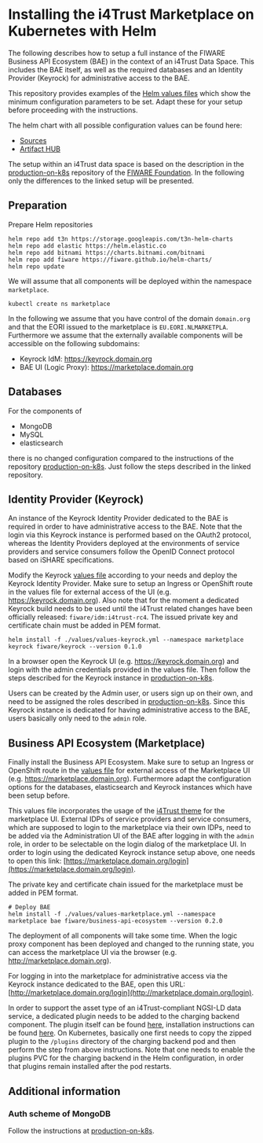 # Installing the i4Trust Marketplace on Kubernetes with Helm

The following describes how to setup a full instance of the FIWARE Business API Ecosystem (BAE) in the 
context of an i4Trust Data Space. This includes the 
BAE itself, as well as the required databases and an Identity Provider (Keyrock) for administrative 
access to the BAE.

This repository provides examples of the [Helm values files](./values) which show the minimum configuration 
parameters to be set. Adapt these for your setup before proceeding with the instructions.

The helm chart with all possible configuration values can be found here:
* [Sources](https://github.com/FIWARE/helm-charts/tree/main/charts/business-api-ecosystem)
* [Artifact HUB](https://artifacthub.io/packages/helm/fiware/business-api-ecosystem)


The setup within an i4Trust data space is based on the description 
in the [production-on-k8s](https://github.com/FIWARE/production-on-k8s/tree/main/business-api-ecosystem) repository 
of the [FIWARE Foundation](https://www.fiware.org). In the following only the differences to the linked setup will 
be presented.


## Preparation

Prepare Helm repositories
```shell
helm repo add t3n https://storage.googleapis.com/t3n-helm-charts
helm repo add elastic https://helm.elastic.co
helm repo add bitnami https://charts.bitnami.com/bitnami
helm repo add fiware https://fiware.github.io/helm-charts/
helm repo update
```

We will assume that all components will be deployed within the namespace `marketplace`.
```shell
kubectl create ns marketplace
```

In the following we assume that you have control of the domain `domain.org` and that the EORI issued to the marketplace 
is `EU.EORI.NLMARKETPLA`. Furthermore we assume 
that the externally available components will be accessible on the following subdomains:
* Keyrock IdM: https://keyrock.domain.org
* BAE UI (Logic Proxy): https://marketplace.domain.org


## Databases

For the components of 
* MongoDB
* MySQL
* elasticsearch

there is no changed configuration compared to the instructions of the repository 
[production-on-k8s](https://github.com/FIWARE/production-on-k8s/tree/main/business-api-ecosystem). Just follow the steps 
described in the linked repository.


## Identity Provider (Keyrock)

An instance of the Keyrock Identity Provider dedicated to the BAE is required in order to have 
administrative access to the BAE. Note that the login via this Keyrock instance is performed based 
on the OAuth2 protocol, whereas the Identity Providers deployed at the environments of service providers and 
service consumers follow the OpenID Connect protocol based on iSHARE specifications.

Modify the Keyrock [values file](./values/values-keyrock.yml) according to your needs and deploy the Keyrock Identity Provider. 
Make sure to setup an Ingress or OpenShift route in the values file for external 
access of the UI (e.g. https://keyrock.domain.org). Also note that for the moment a dedicated Keyrock build needs to be used until 
the i4Trust related changes have been officially released: `fiware/idm:i4trust-rc4`. The issued private key and certificate 
chain must be added in PEM format. 
```shell
helm install -f ./values/values-keyrock.yml --namespace marketplace keyrock fiware/keyrock --version 0.1.0
```

In a browser open the Keyrock UI (e.g. https://keyrock.domain.org) and login with the admin credentials provided in 
the values file. Then follow the steps described for the Keyrock instance in 
[production-on-k8s](https://github.com/FIWARE/production-on-k8s/tree/main/business-api-ecosystem).

Users can be created by the Admin user, or users sign up on their own, and need to be assigned the roles 
described in [production-on-k8s](https://github.com/FIWARE/production-on-k8s/tree/main/business-api-ecosystem). Since this 
Keyrock instance is dedicated for having administrative access to the BAE, users basically only need to the `admin` role.



## Business API Ecosystem (Marketplace)

Finally install the Business API Ecosystem. Make sure to setup an Ingress or OpenShift route in the 
[values file](./values/values-marketplace.yml) for external 
access of the Marketplace UI (e.g. https://marketplace.domain.org). Furthermore adapt the configuration options for 
the databases, elasticsearch and Keyrock instances which have been setup before.

This values file incorporates the usage of the [i4Trust theme](https://github.com/i4Trust/bae-i4trust-theme) for the marketplace UI. 
External IDPs of service providers and service consumers, which are supposed to login to the marketplace via their own IDPs, 
need to be added via the Administration UI of the BAE after logging in with the `admin` role, in order to be selectable on the 
login dialog of the marketplace UI. In order to login using the dedicated Keyrock instance setup above, one needs to open 
this link: [https://marketplace.domain.org/login](https://marketplace.domain.org/login).

The private key and certificate chain issued for the marketplace must be added in PEM format. 
```shell
# Deploy BAE
helm install -f ./values/values-marketplace.yml --namespace marketplace bae fiware/business-api-ecosystem --version 0.2.0
```

The deployment of all components will take some time. When the logic proxy component has been deployed and changed to the running state, 
you can access the marketplace UI via the browser (e.g. http://marketplace.domain.org).

For logging in into the marketplace for administrative access via the Keyrock instance dedicated to the BAE, open this 
URL: [http://marketplace.domain.org/login](http://marketplace.domain.org/login). 

In order to support the asset type of an i4Trust-compliant NGSI-LD data service, a dedicated plugin needs to be added to the 
charging backend component. The plugin itself can be found [here](https://github.com/i4Trust/bae-i4trust-service), installation 
instructions can be found [here](https://business-api-ecosystem.readthedocs.io/en/latest/plugins-guide.html#installing-asset-plugins). 
On Kubernetes, basically one first needs to copy the zipped plugin to the `/plugins` directory of the charging backend pod and then 
perform the step from above instructions. Note that one needs to enable the plugins PVC for the charging backend in the Helm 
configuration, in order that plugins remain installed after the pod restarts.



## Additional information

### Auth scheme of MongoDB

Follow the instructions at 
[production-on-k8s](https://github.com/FIWARE/production-on-k8s/tree/main/business-api-ecosystem).

